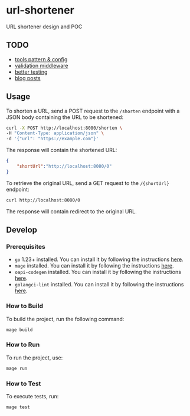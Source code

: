 # url-shortener

URL shortener design and POC

## TODO

- [tools pattern & config](https://github.com/oapi-codegen/oapi-codegen?tab=readme-ov-file#install)
- [validation middleware](https://github.com/oapi-codegen/oapi-codegen?tab=readme-ov-file#requestresponse-validation-middleware)
- [better testing](https://gitlab.com/jamietanna/httptest-openapi/)
- [blog posts](https://github.com/oapi-codegen/oapi-codegen?tab=readme-ov-file#blog-posts)

## Usage

To shorten a URL, send a POST request to the `/shorten` endpoint with
a JSON body containing the URL to be shortened:

```sh
curl -X POST http://localhost:8080/shorten \
-H "Content-Type: application/json" \
-d '{"url": "https://example.com"}'
```

The response will contain the shortened URL:

```json
{
    "shortUrl":"http://localhost:8080/0"
}
```

To retrieve the original URL, send a GET request to the `/{shortUrl}` endpoint:

```sh
curl http://localhost:8080/0
```

The response will contain redirect to the original URL.

## Develop

### Prerequisites

- `go` 1.23+ installed. You can install it by following the instructions [here](https://golang.org/dl/).
- `mage` installed. You can install it by following the instructions [here](https://magefile.org/).
- `oapi-codegen` installed. You can install it by following the instructions [here](https://github.com/deepmap/oapi-codegen).
- `golangci-lint` installed. You can install it by following the instructions [here](https://golangci-lint.run/welcome/install/).

### How to Build

To build the project, run the following command:

```sh
mage build
```

### How to Run

To run the project, use:

```sh
mage run
```

### How to Test

To execute tests, run:

```sh
mage test
```
